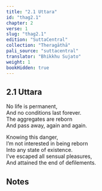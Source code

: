 ```yaml
---
title: "2.1 Uttara"
id: "thag2.1"
chapter: 2
verse: 1
slug: "thag2.1"
edition: "SuttaCentral"
collection: "Theragāthā"
pali_source: "suttacentral"
translator: "Bhikkhu Sujato"
weight: 1
bookHidden: true
---
```


## 2.1 Uttara  

No life is permanent,  
And no conditions last forever.  
The aggregates are reborn  
And pass away, again and again.  

Knowing this danger,  
I’m not interested in being reborn  
Into any state of existence.  
I’ve escaped all sensual pleasures,  
And attained the end of defilements.

## Notes